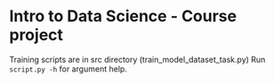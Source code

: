 # Intro to Data Science - Course project

Training scripts are in src directory (train_model_dataset_task.py)
Run ```script.py -h``` for argument help.